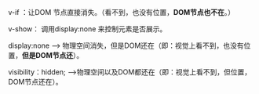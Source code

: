

v-if ：让DOM 节点直接消失。（看不到，也没有位置，**DOM节点也不在**。） 

 

 v-show： 调用display:none 来控制元素是否展示。 

 

 display:none --> 物理空间消失，但是DOM还在（即：视觉上看不到，也没有位置，**但是DOM节点还**）。 

 

 visibility：hidden; -->物理空间以及DOM都还在（即：视觉上看不到，但位置，DOM节点还在）。